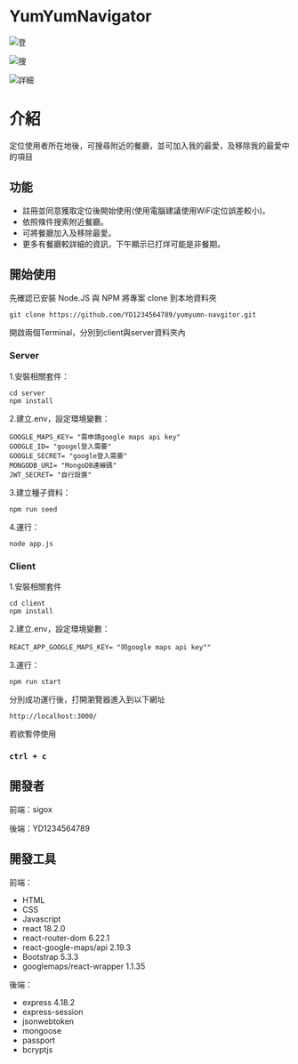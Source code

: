 # YumYumNavigator

![登](https://github.com/YD1234564789/yumyumn-navgitor/assets/67455167/bb5b0b64-d6b5-4755-9370-0ca3301169db)

![搜](https://github.com/YD1234564789/yumyumn-navgitor/assets/67455167/7e0a65e6-63b7-4d79-981d-c6d982c7a4fd)

![詳細](https://github.com/YD1234564789/yumyumn-navgitor/assets/67455167/166e91e5-3bdf-48e8-8113-9e1bfb1ab1be)

# 介紹

定位使用者所在地後，可搜尋附近的餐廳，並可加入我的最愛，及移除我的最愛中的項目

## 功能
- 註冊並同意獲取定位後開始使用(使用電腦建議使用WiFi定位誤差較小)。
- 依照條件搜索附近餐廳。
- 可將餐廳加入及移除最愛。
- 更多有餐廳較詳細的資訊，下午顯示已打烊可能是非餐期。

## 開始使用
先確認已安裝 Node.JS 與 NPM 
將專案 clone 到本地資料夾
```
git clone https://github.com/YD1234564789/yumyumn-navgitor.git
```
開啟兩個Terminal，分別到client與server資料夾內
### Server
1.安裝相關套件：
```
cd server
npm install
```
2.建立.env，設定環境變數：  
```
GOOGLE_MAPS_KEY= "需申請google maps api key"
GOOGLE_ID= "googel登入需要"
GOOGLE_SECRET= "google登入需要"
MONGODB_URI= "MongoDB連線碼"
JWT_SECRET= "自行設置"
```
3.建立種子資料：
```
npm run seed
```
4.運行：
```
node app.js
```

### Client
1.安裝相關套件
```
cd client
npm install
```
2.建立.env，設定環境變數：  
```
REACT_APP_GOOGLE_MAPS_KEY= "同google maps api key""
```
3.運行：
```
npm run start
```


分別成功運行後，打開瀏覽器進入到以下網址
```
http://localhost:3000/
```

若欲暫停使用
### `ctrl + c`

## 開發者

前端：sigox

後端：YD1234564789

## 開發工具

前端：
- HTML
- CSS
- Javascript
- react 18.2.0
- react-router-dom 6.22.1
- react-google-maps/api 2.19.3
- Bootstrap 5.3.3
- googlemaps/react-wrapper 1.1.35

後端：
- express 4.18.2
- express-session
- jsonwebtoken
- mongoose
- passport
- bcryptjs
